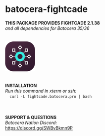 # batocera-fightcade
<b>THIS PACKAGE PROVIDES FIGHTCADE 2.1.38 <br>
</b><i>and all dependencies for Batocera 35/36 </i> <br>
<br>
<br>
<img src="https://github.com/uureel/batocera-fightcade/raw/main/installer/icong.png" width=96 height=96 /><b><i></b></i><br>
<br>
<br>
<b>INSTALLATION</b> <br>
</b><i>Run this command in xterm or ssh: </font></b></i><br>
```   curl -L fightcade.batocera.pro | bash   ``` <br>
<br>
<br>
<br>
<b>SUPPORT & QUESTIONS</b> <br> 
<i>Batocera Nation Discord:</i><br>
https://discord.gg/SWBvBkmn9P
